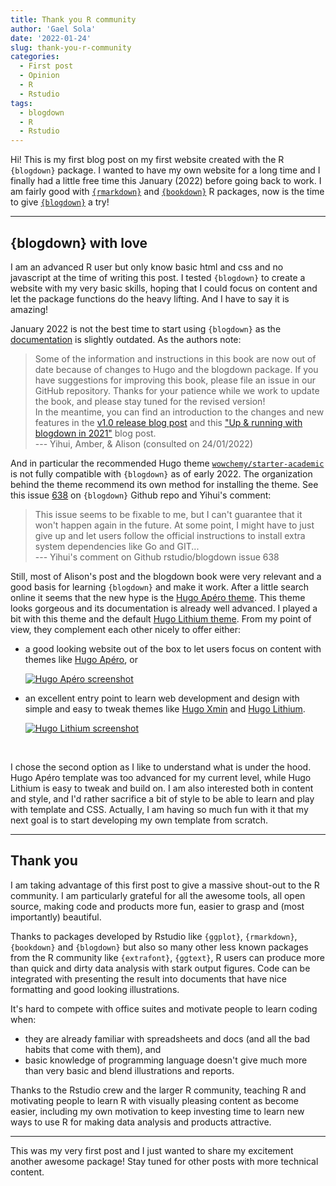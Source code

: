 ```yaml
---
title: Thank you R community
author: 'Gael Sola'
date: '2022-01-24'
slug: thank-you-r-community
categories:
  - First post
  - Opinion
  - R
  - Rstudio
tags:
  - blogdown
  - R
  - Rstudio
---
```


<span class="first-letter">H</span>i! This is my first blog post on my first website created with the R `{blogdown}` package. I wanted to have my own website for a long time and I finally had a little free time this January (2022) before going back to work. I am fairly good with [`{rmarkdown}`](https://rmarkdown.rstudio.com/) and [`{bookdown}`](https://bookdown.org/yihui/bookdown/) R packages, now is the time to give [`{blogdown}`](https://bookdown.org/yihui/blogdown/) a try!


<hr> 

## {blogdown} with love

I am an advanced R user but only know basic html and css and no javascript at the time of writing this post. I tested `{blogdown}` to create a website with my very basic skills, hoping that I could focus on content and let the package functions do the heavy lifting. And I have to say it is amazing! 

January 2022 is not the best time to start using `{blogdown}` as the [documentation](https://bookdown.org/yihui/blogdown/) is slightly outdated. As the authors note:

> Some of the information and instructions in this book are now out of date because of changes to Hugo and the blogdown package. If you have suggestions for improving this book, please file an issue in our GitHub repository. Thanks for your patience while we work to update the book, and please stay tuned for the revised version!  
> In the meantime, you can find an introduction to the changes and new features in the [v1.0 release blog post](https://www.rstudio.com/blog/blogdown-v1.0/) and this ["Up & running with blogdown in 2021"](https://www.apreshill.com/blog/2020-12-new-year-new-blogdown/) blog post.  
> --- Yihui, Amber, & Alison (consulted on 24/01/2022)

And in particular the recommended Hugo theme [`wowchemy/starter-academic`](https://github.com/wowchemy/starter-hugo-academic) is not fully compatible with `{blogdown}` as of early 2022. The organization behind the theme recommend its own method for installing the theme. See this issue [638](https://github.com/rstudio/blogdown/issues/638) on `{blogdown}` Github repo and Yihui's comment:

> This issue seems to be fixable to me, but I can't guarantee that it won't happen again in the future. At some point, I might have to just give up and let users follow the official instructions to install extra system dependencies like Go and GIT...  
> --- Yihui's comment on Github rstudio/blogdown issue 638 

Still, most of Alison's post and the blogdown book were very relevant and a good basis for learning `{blogdown}` and make it work. After a little search online it seems that the new hype is the [Hugo Apéro theme](https://github.com/hugo-apero). This theme looks gorgeous and its documentation is already well advanced. I played a bit with this theme and the default [Hugo Lithium theme](https://github.com/yihui/hugo-lithium). From my point of view, they complement each other nicely to offer either:

- a good looking website out of the box to let users focus on content with themes like [Hugo Apéro](https://github.com/hugo-apero), or
  
  <div class="post-img"> 
    <a href="https://hugo-apero.netlify.app/">
      <img src="/images/post-images/hugo-apero.png" alt="Hugo Apéro screenshot">
    </a>
  </div>
  
- an excellent entry point to learn web development and design with simple and easy to tweak themes like [Hugo Xmin](https://github.com/yihui/hugo-xmin) and [Hugo Lithium](https://github.com/yihui/hugo-lithium). 

  <div class="post-img"> 
    <a href="https://github.com/yihui/hugo-lithium">
      <img src="/images/post-images/hugo-lithium.png" alt="Hugo Lithium screenshot">
    </a>
  </div>

<br>

I chose the second option as I like to understand what is under the hood. Hugo Apéro template was too advanced for my current level, while Hugo Lithium is easy to tweak and build on. I am also interested both in content and style, and I'd rather sacrifice a bit of style to be able to learn and play with template and CSS. Actually, I am having so much fun with it that my next goal is to start developing my own template from scratch.


<hr>

## Thank you

I am taking advantage of this first post to give a massive shout-out to the R community. I am particularly grateful for all the awesome tools, all open source, making code and products more fun, easier to grasp and (most importantly) beautiful. 

Thanks to packages developed by Rstudio like `{ggplot}`, `{rmarkdown}`, `{bookdown}` and `{blogdown}` but also so many other less known packages from the R community like `{extrafont}`, `{ggtext}`, R users can produce more than quick and dirty data analysis with stark output figures. Code can be integrated with presenting the result into documents that have nice formatting and good looking illustrations.   

It's hard to compete with office suites and motivate people to learn coding when:

- they are already familiar with spreadsheets and docs (and all the bad habits that come with them), and 
- basic knowledge of programming language doesn't give much more than very basic and blend illustrations and reports.

Thanks to the Rstudio crew and the larger R community, teaching R and motivating people to learn R with visually pleasing content as become easier, including my own motivation to keep investing time to learn new ways to use R for making data analysis and products attractive. 


<hr>


This was my very first post and I just wanted to share my excitement another awesome package! Stay tuned for other posts with more technical content.  
